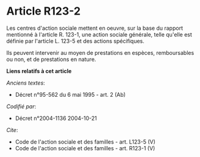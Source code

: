 # Article R123-2

Les centres d'action sociale mettent en oeuvre, sur la base du rapport mentionné à l'article R. 123-1, une action sociale
générale, telle qu'elle est définie par l'article L. 123-5 et des actions spécifiques. 

Ils peuvent intervenir au moyen de prestations en espèces, remboursables ou non, et de prestations en nature.

**Liens relatifs à cet article**

_Anciens textes_:

  - Décret n°95-562 du 6 mai 1995 - art. 2 (Ab)

_Codifié par_:

  - Décret n°2004-1136 2004-10-21

_Cite_:

  - Code de l'action sociale et des familles - art. L123-5 (V)
  - Code de l'action sociale et des familles - art. R123-1 (V)
